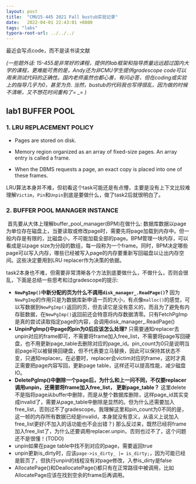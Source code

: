 ```yaml
---
layout: post
title:  "CMU15-445 2021 Fall bustub实验记录"
date:   2022-04-01 22:43:01 +0800
tags: "labs"
typora-root-url: ../../../
---
```




最近会写点code，而不是读书读文献

*(一些题外话: 15-455是非常好的课程，提供的lab框架和指导质量远远超过国内大学的课程，更难能可贵的是，Andy还为非CMU学生提供gradescope code可以用来测试代码的正确性。国内老师虽然也都心善，有问必答，但在coding或实验上的指导几乎为0，甚至为负. 当然，bustub的代码我也写得很乱，因为做的时候不清晰，又不想花时间重构了= _= )*

## lab1 BUFFER POOL

### 1. LRU REPLACEMENT POLICY

* Pages are stored on disk. 

* Memory region organized as an array of fixed-size pages. An array entry is called a frame.

* When the DBMS requests a page, an exact copy is placed into one of these frames.

LRU算法本身并不难，但初看这个task可能还是有点懵，主要是没有上下文比较难理解```Victim```，```Pin```和```Unpin```到底是要做什么，做了task2后就很明白了。

### 2. BUFFER POOL MANAGER INSTANCE

​        首先要从大体上理解buffer_pool_manager(BPM)在做什么: 数据库数据以page为单位存在磁盘上，当要读取或修改page时，需要先将page加载到内存中。但一般内存是有限的，比磁盘小，不可能加载全部的page。BPM管理一块内存，可以看成是以page size为分段的数组，每一段称为一个frame。同时，BPM决定哪些page可以写入内存，哪些已经被写入page的内存要重新写回磁盘以让出内存空间。这些决定要用到LRU replacer作为决策的依据。

​        task2本身也不难，但需要非常清晰各个方法到底要做什么，不做什么，否则会很乱，下面是总结一些思考和过gradescope的提示:

* **```NewPgImp()```中新分配的页为什么不调用```disk_manager_.ReadPage()```?**  因为```NewPgImp```的作用只是为数据库新申请一页的大小，有点像```malloc()```的感觉，可以写数据到```NewPgImp()```返回的页，但去读它是没有意义的，而且为了避免有内存脏数据，在```NewPgImp()```返回前还会特意将内存数据清零。只有FetchPgImp是真的尝试读取指定page的内容，会调用disk_manager_.ReadPage()
* **UnpinPgImp()中page的pin为0后应该怎么处理?** 只需要通知replacer去unpin对应的frame即可，不需要将frame加入free_list，不需要将page写回硬盘，也不用更新page_table去删除对应的page_id。pin_count为0只是说明当前page可以被替换回硬盘，但不代表要立马替换，因此可以保持其状态不变，只通知replacer。在必要时，replacer会victim对应的frame，这时才真正需要把page内容写回，更新page table，这样还可以提高性能，减少磁盘IO。
* **DeletePgImp()中删除一个page后，为什么和上一问不同，不仅要replacer调用unpin，还需要将frame加入free_list， 更新page_table？**  这里delete不是指将page从buffer中删除，而是从整个数据库删除，这样page_id其实变成invalid了，需要从page_table中删除是显然的。但为什么还需要加入free_list，否则过不了gradescope。我理解这里和pin_count为0不同的是，这一帧的内存所有数据已经是invalid，本身就没有意义，从语义上说加入free_list更好(不加入的话功能也不会出错？) 那么反过来，既然已经将frame加入free_list了，为什么还要调用replacer.unpin，否则也过不了，这个问题还不是很懂！(TODO)
* unpin如果在page table中找不到对应的page，需要返回true
* unpin更新is_dirty时，应该```page->is_dirty_ |= is_dirty;```，因为可能已经是脏页了，但执行unpin的线程没有对page修改，入参is_dirty是false
* AllocatePage()和DeallocatePage()都只有在正常路径中被调用，比如AllocatePage应该在找到空余的frame后再调用。